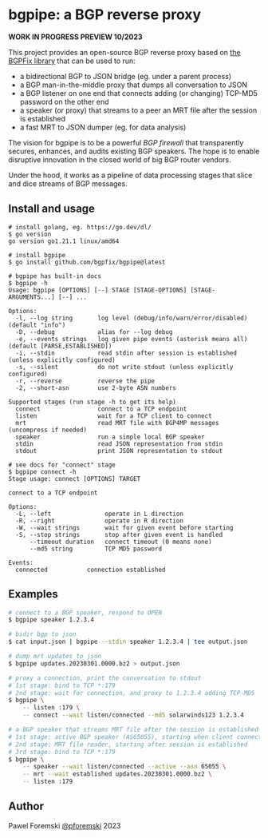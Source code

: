 # bgpipe: a BGP reverse proxy

**WORK IN PROGRESS PREVIEW 10/2023**

This project provides an open-source BGP reverse proxy based on [the BGPFix library](https://github.com/bgpfix/bgpfix) that can be used to run:

 * a bidirectional BGP to JSON bridge (eg. under a parent process)
 * a BGP man-in-the-middle proxy that dumps all conversation to JSON
 * a BGP listener on one end that connects adding (or changing) TCP-MD5 password on the other end
 * a speaker (or proxy) that streams to a peer an MRT file after the session is established
 * a fast MRT to JSON dumper (eg. for data analysis)
 
The vision for bgpipe is to be a powerful *BGP firewall* that transparently secures, enhances, and audits existing BGP speakers. The hope is to enable disruptive innovation in the closed world of big BGP router vendors.

Under the hood, it works as a pipeline of data processing stages that slice and dice streams of BGP messages.

## Install and usage

```
# install golang, eg. https://go.dev/dl/
$ go version
go version go1.21.1 linux/amd64

# install bgpipe
$ go install github.com/bgpfix/bgpipe@latest

# bgpipe has built-in docs
$ bgpipe -h
Usage: bgpipe [OPTIONS] [--] STAGE [STAGE-OPTIONS] [STAGE-ARGUMENTS...] [--] ...

Options:
  -l, --log string       log level (debug/info/warn/error/disabled) (default "info")
  -D, --debug            alias for --log debug
  -e, --events strings   log given pipe events (asterisk means all) (default [PARSE,ESTABLISHED])
  -i, --stdin            read stdin after session is established (unless explicitly configured)
  -s, --silent           do not write stdout (unless explicitly configured)
  -r, --reverse          reverse the pipe
  -2, --short-asn        use 2-byte ASN numbers

Supported stages (run stage -h to get its help)
  connect                connect to a TCP endpoint
  listen                 wait for a TCP client to connect
  mrt                    read MRT file with BGP4MP messages (uncompress if needed)
  speaker                run a simple local BGP speaker
  stdin                  read JSON representation from stdin
  stdout                 print JSON representation to stdout

# see docs for "connect" stage
$ bgpipe connect -h
Stage usage: connect [OPTIONS] TARGET

connect to a TCP endpoint

Options:
  -L, --left               operate in L direction
  -R, --right              operate in R direction
  -W, --wait strings       wait for given event before starting
  -S, --stop strings       stop after given event is handled
      --timeout duration   connect timeout (0 means none)
      --md5 string         TCP MD5 password

Events:
  connected           connection established
```

## Examples

```bash
# connect to a BGP speaker, respond to OPEN
$ bgpipe speaker 1.2.3.4

# bidir bgp to json
$ cat input.json | bgpipe --stdin speaker 1.2.3.4 | tee output.json

# dump mrt updates to json
$ bgpipe updates.20230301.0000.bz2 > output.json

# proxy a connection, print the conversation to stdout
# 1st stage: bind to TCP *:179
# 2nd stage: wait for connection, and proxy to 1.2.3.4 adding TCP-MD5
$ bgpipe \
	-- listen :179 \
	-- connect --wait listen/connected --md5 solarwinds123 1.2.3.4

# a BGP speaker that streams MRT file after the session is established
# 1st stage: active BGP speaker (AS65055), starting when client connects
# 2nd stage: MRT file reader, starting after session is established
# 3rd stage: bind to TCP *:179
$ bgpipe \
    -- speaker --wait listen/connected --active --asn 65055 \
    -- mrt --wait established updates.20230301.0000.bz2 \
    -- listen :179
```

## Author

Pawel Foremski [@pforemski](https://twitter.com/pforemski) 2023

